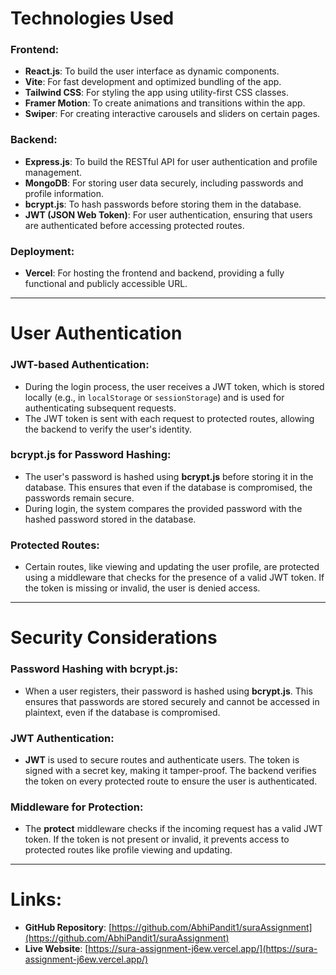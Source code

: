 # **Technologies Used**

### **Frontend:**
- **React.js**: To build the user interface as dynamic components.
- **Vite**: For fast development and optimized bundling of the app.
- **Tailwind CSS**: For styling the app using utility-first CSS classes.
- **Framer Motion**: To create animations and transitions within the app.
- **Swiper**: For creating interactive carousels and sliders on certain pages.

### **Backend:**
- **Express.js**: To build the RESTful API for user authentication and profile management.
- **MongoDB**: For storing user data securely, including passwords and profile information.
- **bcrypt.js**: To hash passwords before storing them in the database.
- **JWT (JSON Web Token)**: For user authentication, ensuring that users are authenticated before accessing protected routes.

### **Deployment:**
- **Vercel**: For hosting the frontend and backend, providing a fully functional and publicly accessible URL.

---

# **User Authentication**

### **JWT-based Authentication:**
- During the login process, the user receives a JWT token, which is stored locally (e.g., in `localStorage` or `sessionStorage`) and is used for authenticating subsequent requests.
- The JWT token is sent with each request to protected routes, allowing the backend to verify the user's identity.

### **bcrypt.js for Password Hashing:**
- The user's password is hashed using **bcrypt.js** before storing it in the database. This ensures that even if the database is compromised, the passwords remain secure.
- During login, the system compares the provided password with the hashed password stored in the database.

### **Protected Routes:**
- Certain routes, like viewing and updating the user profile, are protected using a middleware that checks for the presence of a valid JWT token. If the token is missing or invalid, the user is denied access.

---

# **Security Considerations**

### **Password Hashing with bcrypt.js:**
- When a user registers, their password is hashed using **bcrypt.js**. This ensures that passwords are stored securely and cannot be accessed in plaintext, even if the database is compromised.

### **JWT Authentication:**
- **JWT** is used to secure routes and authenticate users. The token is signed with a secret key, making it tamper-proof. The backend verifies the token on every protected route to ensure the user is authenticated.

### **Middleware for Protection:**
- The **protect** middleware checks if the incoming request has a valid JWT token. If the token is not present or invalid, it prevents access to protected routes like profile viewing and updating.

---

# **Links:**

- **GitHub Repository**: [https://github.com/AbhiPandit1/suraAssignment](https://github.com/AbhiPandit1/suraAssignment)
- **Live Website**: [https://sura-assignment-j6ew.vercel.app/](https://sura-assignment-j6ew.vercel.app/)
